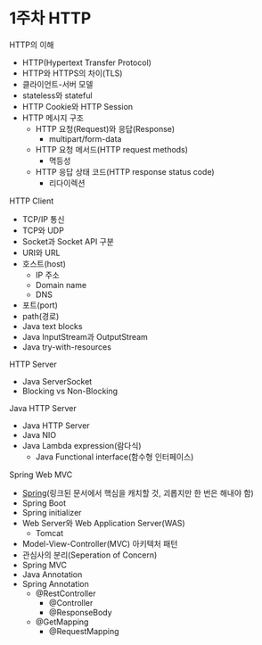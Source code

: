 # 1주차 HTTP

HTTP의 이해

* HTTP(Hypertext Transfer Protocol)
* HTTP와 HTTPS의 차이(TLS)
* 클라이언트-서버 모델
* stateless와 stateful
* HTTP Cookie와 HTTP Session
* HTTP 메시지 구조
  * HTTP 요청(Request)와 응답(Response)
    * multipart/form-data
  * HTTP 요청 메서드(HTTP request methods)
    * 멱등성
  * HTTP 응답 상태 코드(HTTP response status code)
    * 리다이렉션

HTTP Client

* TCP/IP 통신
* TCP와 UDP
* Socket과 Socket API 구분
* URI와 URL
* 호스트(host)
  * IP 주소
  * Domain name
  * DNS
* 포트(port)
* path(경로)
* Java text blocks
* Java InputStream과 OutputStream
* Java try-with-resources

HTTP Server

* Java ServerSocket
* Blocking vs Non-Blocking

Java HTTP Server

* Java HTTP Server
* Java NIO
* Java Lambda expression(람다식)
  * Java Functional interface(함수형 인터페이스)

Spring Web MVC

* [Spring](https://docs.spring.io/spring-framework/docs/current/reference/html/overview.html#overview)(링크된 문서에서 핵심을 캐치할 것, 괴롭지만 한 번은 해내야 함)
* Spring Boot
* Spring initializer
* Web Server와 Web Application Server(WAS)
  * Tomcat
* Model-View-Controller(MVC) 아키텍처 패턴
* 관심사의 분리(Seperation of Concern)
* Spring MVC
* Java Annotation
* Spring Annotation
  * @RestController
    * @Controller
    * @ResponseBody
  * @GetMapping
    * @RequestMapping
